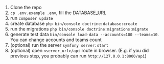 1) Clone the repo
2) `cp .env.example .env`, fill the DATABASE_URL
3) run `composer update`
4) create database `php bin/console doctrine:database:create`
5) run the migrations `php bin/console doctrine:migrations:migrate`
6) generate test data `bin/console load-data --accounts=100 --teams=10`.
You can change accounts and teams count
7) (optional) run the server `symfony server:start`
8) (optional) open `<server_url>/api` route in browser. (E.g. if you did previous step, you probably can run `http://127.0.0.1:8000/api`)